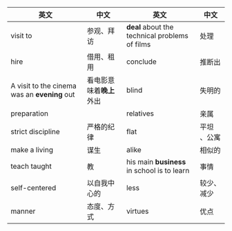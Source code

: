 | 英文                                         | 中文                     | 英文                                           | 中文        |
| -------------------------------------------- | ------------------------ | ---------------------------------------------- | ----------- |
| visit to                                     | 参观、拜访               | **deal** about the technical problems of films | 处理        |
| hire                                         | 借用、租用               | conclude                                       | 推断出      |
| A visit to the cinema was an **evening** out | 看电影意味着**晚上**外出 | blind                                          | 失明的      |
| preparation                                  |                          | relatives                                      | 亲属        |
| strict discipline                            | 严格的纪律               | flat                                           | 平坦 、公寓 |
| make a living                                | 谋生                     | alike                                          | 相似的      |
| teach taught                                 | 教                       | his main **business** in school is to learn    | 事情        |
| self-centered                                | 以自我中心的             | less                                           | 较少、减少  |
| manner                                       | 态度、方式               | virtues                                        | 优点        |

